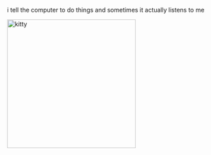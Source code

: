 i tell the computer to do things and sometimes it actually listens to me
<!--START_SECTION:update_image-->
<img src=https://raw.githubusercontent.com/sneakykestrel/sneakykestrel/main/.github/images/blow.gif height="" width="300" align=left alt=kitty />
<!--END_SECTION:update_image-->

